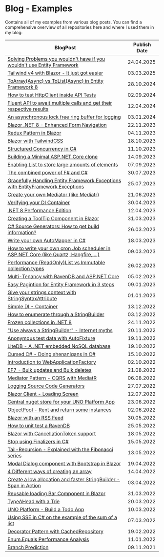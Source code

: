 # Blog - Examples

Contains all of my examples from various blog posts. You can find a comprehensive overview of all repositories here and where I used them in my blog:

| BlogPost                                                                                                       | Publish Date |
| -------------------------------------------------------------------------------------------------------------- | ------------ |
| [Solving Problems you wouldn't have if you wouldn't use Entity Framework](DynamicQuery/)                       | 24.04.2025   |
| [Tailwind v4 with Blazor - It just got easier](BlazorTailwind4/)                                               | 03.03.2025   |
| [ToArray(Async) vs ToList(Async) in Entity Framework 8](BenchmarkToArrayToListEF/)                             | 28.10.2024   |
| [How to test HttpClient inside API Tests](FakeHttpClient/)                                                     | 02.09.2024   |
| [Fluent API to await multiple calls and get their respective results](TaskWhenAllResult/)                      | 12.04.2024   |
| [An asynchronous lock free ring buffer for logging](LockFreeRingBuffer/)                                       | 03.01.2024   |
| [Blazor .NET 8 - Enhanced Form Navigation](BlazorStaticForms/)                                                 | 22.11.2023   |
| [Redux Pattern in Blazor](ReduxBlazor/)                                                                        | 04.11.2023   |
| [Blazor with TailwindCSS](BlazorWithTailwind/)                                                                 | 18.10.2023   |
| [Structured Concurrency in C#](StructuredConcurrency/)                                                         | 11.10.2023   |
| [Building a Minimal ASP.NET Core clone](AspNetCoreFromScratch/)                                                | 14.09.2023   |
| [Enabling List<T> to store large amounts of elements](ChunkedList/)                                            | 07.09.2023   |
| [The combined power of F# and C#](FSharpCombined/)                                                             | 30.07.2023   |
| [Gracefully Handling Entity Framework Exceptions with EntityFramework.Exceptions](EntityFrameworkExceptions/)  | 25.07.2023   |
| [Create your own Mediator (like Mediatr)](Mediator/)                                                           | 21.06.2023   |
| [Verifying your DI Container](ServiceCollectionVerify/)                                                        | 30.04.2023   |
| [.NET 8 Performance Edition](BenchmarkDotNet8/)                                                                | 12.04.2023   |
| [Creating a ToolTip Component in Blazor](BlazorToolTip/)                                                       | 31.03.2023   |
| [C# Source Generators: How to get build information?](BuildInformation/)                                       | 26.03.2023   |
| [Write your own AutoMapper in C#](AutoMapper/)                                                                 | 18.03.2023   |
| [How to write your own cron Job scheduler in ASP.NET Core (like Quartz, Hangfire, ...)](CronBackgroundWorker/) | 09.03.2023   |
| [Performance (ReadOnly)List vs Immutable collection types](ImmutablePerformance/)                              | 26.02.2023   |
| [Multi-Tenancy with RavenDB and ASP.NET Core](MultiTenantRavenDB/)                                             | 05.02.2023   |
| [Easy Pagintion for Entity Framework in 3 steps](PaginationEF/)                                                | 09.01.2023   |
| [Give your strings context with StringSyntaxAttribute](StringHightlighting/)                                   | 01.01.2023   |
| [Simple DI - Container](DIContainer/)                                                                          | 13.12.2022   |
| [How to enumerate through a StringBuilder](EnumerateStringBuilder/)                                            | 03.12.2022   |
| [Frozen collections in .NET 8](FrozenSetBenchmark/)                                                            | 24.11.2022   |
| ["Use always a StringBuilder" - Internet myths](StringBuilderPerformance/)                                     | 20.11.2022   |
| [Anonymous test data with AutoFixture](AutoFixtureXUnit/)                                                      | 19.11.2022   |
| [LiteDB - A .NET embedded NoSQL database](LiteDatabase/)                                                       | 19.10.2022   |
| [Cursed C# - Doing shenanigans in C#](CursedCSharp/)                                                           | 15.10.2022   |
| [Introduction to WebApplicationFactory](WebAppFactory/)                                                        | 02.10.2022   |
| [EF7 - Bulk updates and Bulk deletes](EF7Bulk/)                                                                | 21.08.2022   |
| [Mediator Pattern - CQRS with MediatR](MediatorPattern/)                                                       | 06.08.2022   |
| [Logging Source Code Generators](LoggingSourceCodeGenerator/)                                                  | 27.07.2022   |
| [Blazor Client - Loading Screen](BlazorClientLoadingScreen/)                                                   | 12.07.2022   |
| [Central nuget store for your UNO Platform App](UnoDirectoryBuildProps/)                                       | 23.06.2022   |
| [ObjectPool - Rent and return some instances](ObjectPool/)                                                     | 02.06.2022   |
| [Blazor with an RSS Feed](BlazorRSSFeed/)                                                                      | 30.05.2022   |
| [How to unit test a RavenDB](RavenDBUnitTest/)                                                                 | 25.05.2022   |
| [Blazor with CancellationToken support](BlazorCancellation/)                                                   | 18.05.2022   |
| [Stop using Finalizers in C#](Finalizers/)                                                                     | 15.05.2022   |
| [Tail-Recursion - Explained with the Fibonacci series](TailRecursion/)                                         | 13.05.2022   |
| [Modal Dialog component with Bootstrap in Blazor](ModalDialogComponent/)                                       | 19.04.2022   |
| [4 Different ways of creating an array](ArrayInitializePerformance/)                                           | 14.04.2022   |
| [Create a low allocation and faster StringBuilder - Span in Action](ValueStringBuilder/)                       | 03.04.2022   |
| [Reusable loading Bar Component in Blazor](BlazorLoadingComponent/)                                            | 31.03.2022   |
| [TypeAHead with a Trie](TrieTypeAHead/)                                                                        | 20.03.2022   |
| [UNO Platform - Build a Todo App](TodoApp/)                                                                    | 10.03.2022   |
| [Using SSE in C# on the example of the sum of a list](ArraySumPerformanceSIMD/)                                | 07.03.2022   |
| [Decorator Pattern with CachedRepository](DecoratorPattern/)                                                   | 19.02.2022   |
| [Enum.Equals Performance Analysis](EnumEqualsPerformance/)                                                     | 11.01.2022   |
| [Branch Prediction](BranchPrediction/)                                                                         | 09.11.2021   |

